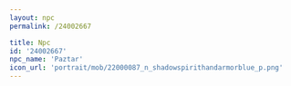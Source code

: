 ```yaml
---
layout: npc
permalink: /24002667

title: Npc
id: '24002667'
npc_name: 'Paztar'
icon_url: 'portrait/mob/22000087_n_shadowspirithandarmorblue_p.png'
---
```

